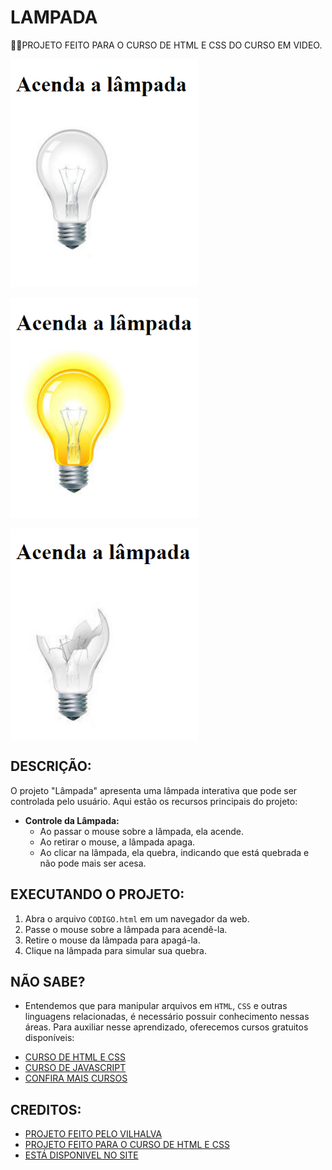 # LAMPADA
👨‍🏫PROJETO FEITO PARA O CURSO DE HTML E CSS DO CURSO EM VIDEO.

<img src="./IMAGENS/FOTO_1.png" align="center" width="300"> <br><br>
<img src="./IMAGENS/FOTO_2.png" align="center" width="300"> <br><br>
<img src="./IMAGENS/FOTO_3.png" align="center" width="300"> <br>

## DESCRIÇÃO:
O projeto "Lâmpada" apresenta uma lâmpada interativa que pode ser controlada pelo usuário. Aqui estão os recursos principais do projeto:

- **Controle da Lâmpada:**
  - Ao passar o mouse sobre a lâmpada, ela acende.
  - Ao retirar o mouse, a lâmpada apaga.
  - Ao clicar na lâmpada, ela quebra, indicando que está quebrada e não pode mais ser acesa.

## EXECUTANDO O PROJETO:
1. Abra o arquivo `CODIGO.html` em um navegador da web.
2. Passe o mouse sobre a lâmpada para acendê-la.
3. Retire o mouse da lâmpada para apagá-la.
4. Clique na lâmpada para simular sua quebra.

## NÃO SABE?
- Entendemos que para manipular arquivos em `HTML`, `CSS` e outras linguagens relacionadas, é necessário possuir conhecimento nessas áreas. Para auxiliar nesse aprendizado, oferecemos cursos gratuitos disponíveis:
* [CURSO DE HTML E CSS](https://github.com/VILHALVA/CURSO-DE-HTML-E-CSS)
* [CURSO DE JAVASCRIPT](https://github.com/VILHALVA/CURSO-DE-JAVASCRIPT)
* [CONFIRA MAIS CURSOS](https://github.com/VILHALVA?tab=repositories&q=+topic:CURSO)

## CREDITOS:
- [PROJETO FEITO PELO VILHALVA](https://github.com/VILHALVA)
- [PROJETO FEITO PARA O CURSO DE HTML E CSS](https://github.com/VILHALVA/CURSO-DE-HTML-E-CSS)
- [ESTÁ DISPONIVEL NO SITE](https://vilhalva.github.io/STYLER/STYLER.html)
